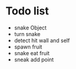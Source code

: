 # Todo list

- snake Object
- turn snake
- detect hit wall and self
- spawn fruit
- snake eat fruit
- sneak add point